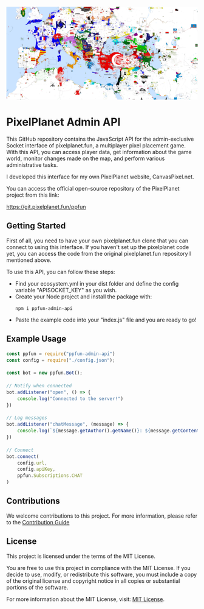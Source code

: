 ![CanvasPixel](promotion/canvaspixel.png)

# PixelPlanet Admin API

This GitHub repository contains the JavaScript API for the admin-exclusive Socket interface of pixelplanet.fun, a  multiplayer pixel placement game. With this API, you can access player data, get information about the game world, monitor changes made on the map, and perform various administrative tasks.

I developed this interface for my own PixelPlanet website, CanvasPixel.net.

You can access the official open-source repository of the PixelPlanet project from this link: 

https://git.pixelplanet.fun/ppfun

## Getting Started

First of all, you need to have your own pixelplanet.fun clone that you can connect to using this interface. If you haven't set up the pixelplanet code yet, you can access the code from the original pixelplanet.fun repository I mentioned above.

To use this API, you can follow these steps:

* Find your ecosystem.yml in your dist folder and define the config variable "APISOCKET_KEY" as you wish.
* Create your Node project and install the package with: 
  ```console
  npm i ppfun-admin-api
  ```
* Paste the example code into your "index.js" file and you are ready to go!

## Example Usage

```js
const ppfun = require("ppfun-admin-api")
const config = require("./config.json");

const bot = new ppfun.Bot();

// Notify when connected
bot.addListener("open", () => {
    console.log("Connected to the server!")
})

// Log messages
bot.addListener("chatMessage", (message) => {
    console.log(`${message.getAuthor().getName()}: ${message.getContent()}`)
})

// Connect
bot.connect(
    config.url, 
    config.apiKey, 
    ppfun.Subscriptions.CHAT
)
```

## Contributions

We welcome contributions to this project. For more information, please refer to the [Contribution Guide](https://github.com/ByPikod/canvaspixel-chatbot/wiki/Contribution)

## License

This project is licensed under the terms of the MIT License.

You are free to use this project in compliance with the MIT License. If you decide to use, modify, or redistribute this software, you must include a copy of the original license and copyright notice in all copies or substantial portions of the software.

For more information about the MIT License, visit: [MIT License](LICENSE).

